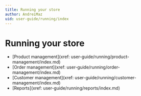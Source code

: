 ```yaml
---
title: Running your store
author: AndreiMaz
uid: user-guide/running/index
---
```


# Running your store

* [Product management](xref: user-guide/running/product-management/index.md)
* [Order management](xref: user-guide/running/order-management/index.md)
* [Customer management](xref: user-guide/running/customer-management/index.md)
* [Reports](xref: user-guide/running/reports/index.md)